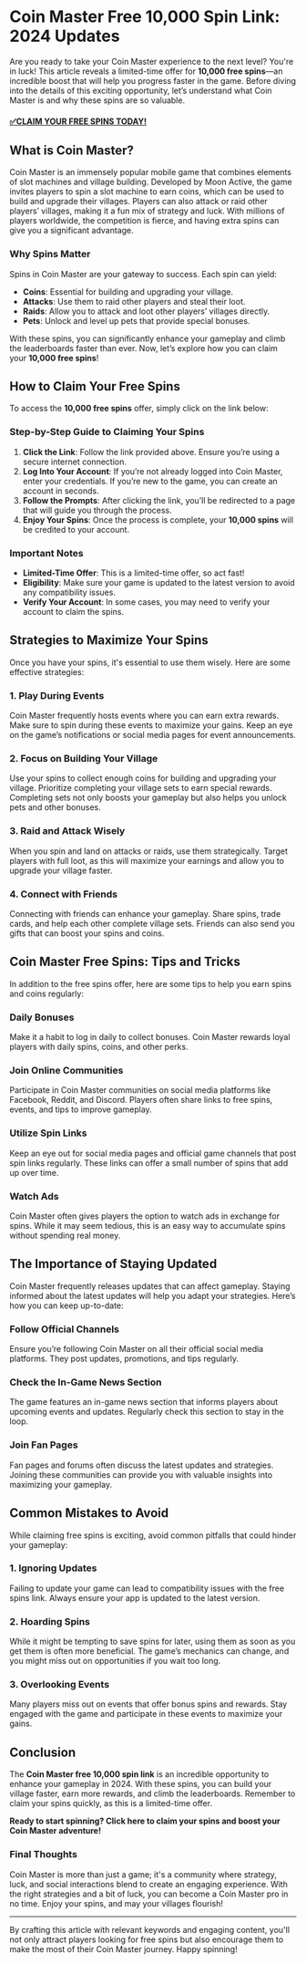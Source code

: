# Coin Master Free 10,000 Spin Link: 2024 Updates

Are you ready to take your Coin Master experience to the next level? You're in luck! This article reveals a limited-time offer for **10,000 free spins**—an incredible boost that will help you progress faster in the game. Before diving into the details of this exciting opportunity, let’s understand what Coin Master is and why these spins are so valuable.

#### [✅CLAIM YOUR FREE SPINS TODAY!](https://edris2025.github.io/spins/)

## What is Coin Master?

Coin Master is an immensely popular mobile game that combines elements of slot machines and village building. Developed by Moon Active, the game invites players to spin a slot machine to earn coins, which can be used to build and upgrade their villages. Players can also attack or raid other players’ villages, making it a fun mix of strategy and luck. With millions of players worldwide, the competition is fierce, and having extra spins can give you a significant advantage.

### Why Spins Matter

Spins in Coin Master are your gateway to success. Each spin can yield:

- **Coins**: Essential for building and upgrading your village.
- **Attacks**: Use them to raid other players and steal their loot.
- **Raids**: Allow you to attack and loot other players’ villages directly.
- **Pets**: Unlock and level up pets that provide special bonuses.

With these spins, you can significantly enhance your gameplay and climb the leaderboards faster than ever. Now, let’s explore how you can claim your **10,000 free spins**!

## How to Claim Your Free Spins

To access the **10,000 free spins** offer, simply click on the link below:

### Step-by-Step Guide to Claiming Your Spins

1. **Click the Link**: Follow the link provided above. Ensure you’re using a secure internet connection.
2. **Log Into Your Account**: If you’re not already logged into Coin Master, enter your credentials. If you’re new to the game, you can create an account in seconds.
3. **Follow the Prompts**: After clicking the link, you’ll be redirected to a page that will guide you through the process. 
4. **Enjoy Your Spins**: Once the process is complete, your **10,000 spins** will be credited to your account.

### Important Notes

- **Limited-Time Offer**: This is a limited-time offer, so act fast!
- **Eligibility**: Make sure your game is updated to the latest version to avoid any compatibility issues.
- **Verify Your Account**: In some cases, you may need to verify your account to claim the spins.

## Strategies to Maximize Your Spins

Once you have your spins, it's essential to use them wisely. Here are some effective strategies:

### 1. Play During Events

Coin Master frequently hosts events where you can earn extra rewards. Make sure to spin during these events to maximize your gains. Keep an eye on the game’s notifications or social media pages for event announcements.

### 2. Focus on Building Your Village

Use your spins to collect enough coins for building and upgrading your village. Prioritize completing your village sets to earn special rewards. Completing sets not only boosts your gameplay but also helps you unlock pets and other bonuses.

### 3. Raid and Attack Wisely

When you spin and land on attacks or raids, use them strategically. Target players with full loot, as this will maximize your earnings and allow you to upgrade your village faster.

### 4. Connect with Friends

Connecting with friends can enhance your gameplay. Share spins, trade cards, and help each other complete village sets. Friends can also send you gifts that can boost your spins and coins.

## Coin Master Free Spins: Tips and Tricks

In addition to the free spins offer, here are some tips to help you earn spins and coins regularly:

### Daily Bonuses

Make it a habit to log in daily to collect bonuses. Coin Master rewards loyal players with daily spins, coins, and other perks.

### Join Online Communities

Participate in Coin Master communities on social media platforms like Facebook, Reddit, and Discord. Players often share links to free spins, events, and tips to improve gameplay.

### Utilize Spin Links

Keep an eye out for social media pages and official game channels that post spin links regularly. These links can offer a small number of spins that add up over time.

### Watch Ads

Coin Master often gives players the option to watch ads in exchange for spins. While it may seem tedious, this is an easy way to accumulate spins without spending real money.

## The Importance of Staying Updated

Coin Master frequently releases updates that can affect gameplay. Staying informed about the latest updates will help you adapt your strategies. Here’s how you can keep up-to-date:

### Follow Official Channels

Ensure you’re following Coin Master on all their official social media platforms. They post updates, promotions, and tips regularly. 

### Check the In-Game News Section

The game features an in-game news section that informs players about upcoming events and updates. Regularly check this section to stay in the loop.

### Join Fan Pages

Fan pages and forums often discuss the latest updates and strategies. Joining these communities can provide you with valuable insights into maximizing your gameplay.

## Common Mistakes to Avoid

While claiming free spins is exciting, avoid common pitfalls that could hinder your gameplay:

### 1. Ignoring Updates

Failing to update your game can lead to compatibility issues with the free spins link. Always ensure your app is updated to the latest version.

### 2. Hoarding Spins

While it might be tempting to save spins for later, using them as soon as you get them is often more beneficial. The game’s mechanics can change, and you might miss out on opportunities if you wait too long.

### 3. Overlooking Events

Many players miss out on events that offer bonus spins and rewards. Stay engaged with the game and participate in these events to maximize your gains.

## Conclusion

The **Coin Master free 10,000 spin link** is an incredible opportunity to enhance your gameplay in 2024. With these spins, you can build your village faster, earn more rewards, and climb the leaderboards. Remember to claim your spins quickly, as this is a limited-time offer.

**Ready to start spinning? Click here to claim your spins and boost your Coin Master adventure!** 

### Final Thoughts

Coin Master is more than just a game; it's a community where strategy, luck, and social interactions blend to create an engaging experience. With the right strategies and a bit of luck, you can become a Coin Master pro in no time. Enjoy your spins, and may your villages flourish!

---

By crafting this article with relevant keywords and engaging content, you'll not only attract players looking for free spins but also encourage them to make the most of their Coin Master journey. Happy spinning!
